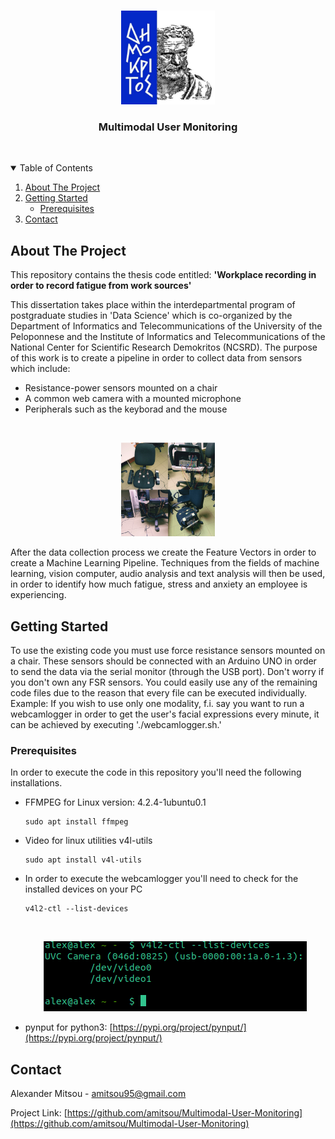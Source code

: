 <!-- NCDRD Logo -->
<br />
<p align="center">
  <a href="https://github.com/amitsou/Multimodal-User-Monitoring">
    <img src="https://github.com/amitsou/Multimodal-User-Monitoring/blob/master/images/logo2.jpeg" alt="Logo" width="150" height="150">
  </a>
  
  <h3 align="center">Multimodal User Monitoring</h3>
  <br />
</p>

<!-- TABLE OF CONTENTS -->
<details open="open">
  <summary>Table of Contents</summary>
  <ol>
    <li>
      <a href="#about-the-project">About The Project</a>
    </li>
    <li>
      <a href="#getting-started">Getting Started</a>
      <ul>
        <li><a href="#prerequisites">Prerequisites</a></li>
      </ul>
    </li>
    <li><a href="#contact">Contact</a></li>
  </ol>
</details>


<!-- ABOUT THE PROJECT -->
## About The Project

This repository contains the thesis code entitled: <b>'Workplace recording in order to record fatigue from work sources'</b>

This dissertation takes place within the interdepartmental program of postgraduate studies in 'Data Science' which is co-organized by the Department of Informatics and Telecommunications of the University of the Peloponnese and the Institute of Informatics and Telecommunications of the National Center for Scientific Research Demokritos (NCSRD). The purpose of this work is to create a pipeline in order to collect data from sensors which include: </br>

* Resistance-power sensors mounted on a chair 
* A common web camera with a mounted microphone
* Peripherals such as the keyborad and the mouse

 <!-- Chair Sensors -->
   <br />
   <p align="center">
       <a href="https://github.com/amitsou/Multimodal-User-Monitoring">
            <img src="https://github.com/amitsou/Multimodal-User-Monitoring/blob/master/images/chair.png" alt="Logo" width="150" height="150">
       </a>
   </p>


After the data collection process we create the Feature Vectors in order to create a Machine Learning Pipeline. Techniques from the fields of machine learning, vision computer, audio analysis and text analysis will then be used, in order to identify how much fatigue, stress and anxiety an employee is experiencing.


<!-- GETTING STARTED -->
## Getting Started

To use the existing code you must use force resistance sensors mounted on a chair. These sensors should be connected with an Arduino UNO in order to send the data via the serial monitor (through the USB port). Don't worry if you don't own any FSR sensors. You could easily use any of the remaining code files due to the reason that every file can be executed individually.</br> 
Example: If you wish to use only one modality, f.i. say you want to run a webcamlogger in order to get the user's facial expressions every minute, it can be achieved by executing './webcamlogger.sh.'  

### Prerequisites

In order to execute the code in this repository you'll need the following installations.
* FFMPEG for Linux version: 4.2.4-1ubuntu0.1 

  ``` 
  sudo apt install ffmpeg  
  ```

* Video for linux utilities v4l-utils 
  
  ```
  sudo apt install v4l-utils
  ```
 
 * In order to execute the webcamlogger you'll need to check for the installed devices on your PC

   ```
   v4l2-ctl --list-devices   
   ```
   <!-- Terminal Output -->
   <br />
   <p align="center">
       <a href="https://github.com/amitsou/Multimodal-User-Monitoring">
            <img src="https://github.com/amitsou/Multimodal-User-Monitoring/blob/master/images/camera.png" alt="Logo" >
       </a>
   </p>

* pynput for python3: [https://pypi.org/project/pynput/](https://pypi.org/project/pynput/)

<!-- CONTACT -->
## Contact

Alexander Mitsou - amitsou95@gmail.com

Project Link: [https://github.com/amitsou/Multimodal-User-Monitoring](https://github.com/amitsou/Multimodal-User-Monitoring)
